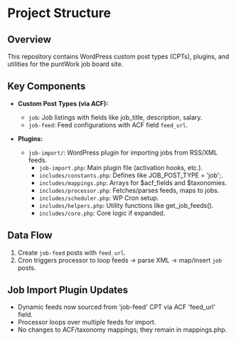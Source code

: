 # Project Structure

## Overview
This repository contains WordPress custom post types (CPTs), plugins, and utilities for the puntWork job board site.

## Key Components
- **Custom Post Types (via ACF):**
  - `job`: Job listings with fields like job_title, description, salary.
  - `job-feed`: Feed configurations with ACF field `feed_url`.

- **Plugins:**
  - `job-import/`: WordPress plugin for importing jobs from RSS/XML feeds.
    - `job-import.php`: Main plugin file (activation hooks, etc.).
    - `includes/constants.php`: Defines like JOB_POST_TYPE = 'job';.
    - `includes/mappings.php`: Arrays for $acf_fields and $taxonomies.
    - `includes/processor.php`: Fetches/parses feeds, maps to jobs.
    - `includes/scheduler.php`: WP Cron setup.
    - `includes/helpers.php`: Utility functions like get_job_feeds().
    - `includes/core.php`: Core logic if expanded.

## Data Flow
1. Create `job-feed` posts with `feed_url`.
2. Cron triggers processor to loop feeds → parse XML → map/insert `job` posts.

## Job Import Plugin Updates
- Dynamic feeds now sourced from 'job-feed' CPT via ACF 'feed_url' field.
- Processor loops over multiple feeds for import.
- No changes to ACF/taxonomy mappings; they remain in mappings.php.
